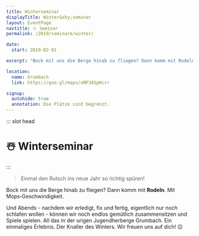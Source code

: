 ```yaml
---
title: Winterseminar
displayTitle: Winter&shy;seminar
layout: EventPage
navtitle: ⛄ Seminar
permalink: /2019/seminare/winter/

date:
  start: 2019-02-01

excerpt: "Bock mit uns die Berge hinab zu fliegen? Dann komm mit Rodeln. Mit Mops-Geschwindigkeit. ⛄"

location:
  name: Grumbach
  link: https://goo.gl/maps/vMF34SpHcrr

signup:
  autohide: true
  annotation: Die Plätze sind begrenzt.
---
```


::: slot head

# :snowman_with_snow: Winter&shy;seminar

:::

> Einmal den Rutsch ins
> neue Jahr so richtig spüren!

Bock mit uns die Berge hinab zu fliegen?
Dann komm mit **Rodeln**. Mit Mops&#8209;Geschwindigkeit.

Und Abends - nachdem wir erledigt, fix und fertig, eigentlich nur noch schlafen wollen -
können wir noch endlos gemütlich zusammensitzen und Spiele spielen.
All das in der urigen Jugendherberge Grumbach. Ein einmaliges Erlebnis. Der Knaller des Winters.
Wir freuen uns auf dich! 😉
